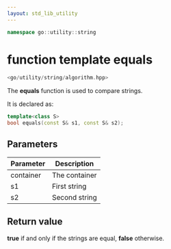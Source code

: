 ```yaml
---
layout: std_lib_utility
---
```


```c++
namespace go::utility::string
```

# function template equals

```c++
<go/utility/string/algorithm.hpp>
```

The **equals** function is used to compare strings.

It is declared as:

```c++
template<class S>
bool equals(const S& s1, const S& s2);
```

## Parameters

Parameter | Description
-|-
container|The container
s1|First string
s2|Second string

## Return value

**true** if and only if the strings are equal, **false** otherwise.
